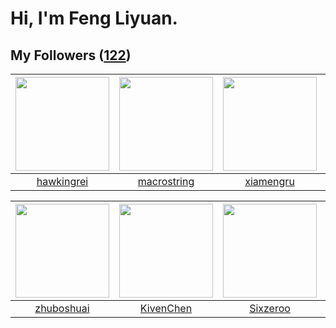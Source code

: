 # Hi, I'm Feng Liyuan.

## My Followers ([122](https://github.com/SunRunAway?tab=followers))

| <img src="https://avatars.githubusercontent.com/u/3427324?v=4" width="150" height="150" /> | <img src="https://avatars.githubusercontent.com/u/35601156?v=4" width="150" height="150" /> | <img src="https://avatars.githubusercontent.com/u/28560740?v=4" width="150" height="150" /> | <img src="https://avatars.githubusercontent.com/u/10383?v=4" width="150" height="150" /> |
| :----------------------------------------------------------------------------------------: | :-----------------------------------------------------------------------------------------: | :-----------------------------------------------------------------------------------------: | :--------------------------------------------------------------------------------------: |
|                         [hawkingrei](https://github.com/hawkingrei)                        |                        [macrostring](https://github.com/macrostring)                        |                          [xiamengru](https://github.com/xiamengru)                          |                       [shaobin0604](https://github.com/shaobin0604)                      |

| <img src="https://avatars.githubusercontent.com/u/10694566?v=4" width="150" height="150" /> | <img src="https://avatars.githubusercontent.com/u/34561254?v=4" width="150" height="150" /> | <img src="https://avatars.githubusercontent.com/u/20949383?v=4" width="150" height="150" /> | <img src="https://avatars.githubusercontent.com/u/6536323?v=4" width="150" height="150" /> |
| :-----------------------------------------------------------------------------------------: | :-----------------------------------------------------------------------------------------: | :-----------------------------------------------------------------------------------------: | :----------------------------------------------------------------------------------------: |
|                         [zhuboshuai](https://github.com/zhuboshuai)                         |                          [KivenChen](https://github.com/KivenChen)                          |                           [Sixzeroo](https://github.com/Sixzeroo)                           |                          [idimetrix](https://github.com/idimetrix)                         |